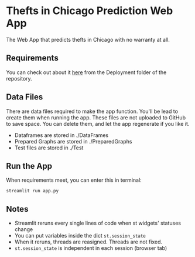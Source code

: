 # Thefts in Chicago Prediction Web App

The Web App that predicts thefts in Chicago with no warranty at all.

## Requirements

You can check out about it [here](../Deployment/README.md) from the Deployment folder of the repository.

## Data Files

There are data files required to make the app function. You'll be lead to create them when running the app. These files are not uploaded to GitHub to save space. You can delete them, and let the app regenerate if you like it.

- Dataframes are stored in ./DataFrames
- Prepared Graphs are stored in ./PreparedGraphs
- Test files are stored in ./Test

## Run the App

When requirements meet, you can enter this in terminal:

`streamlit run app.py`

## Notes

- Streamlit reruns every single lines of code when st widgets' statuses change
- You can put variables inside the dict `st.session_state`
- When it reruns, threads are reasigned. Threads are not fixed.
- `st.session_state` is independent in each session (browser tab)